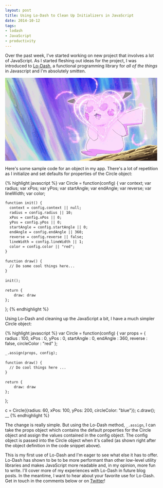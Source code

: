 ```yaml
---
layout: post
title: Using Lo-Dash to Clean Up Initializers in JavaScript
date: 2014-10-12
tags:
- lodash
- JavaScript
- productivity
---
```


Over the past week, I've started working on new project that involves a lot of JavaScript. As I started fleshing out ideas for the project, I was introduced to [Lo-Dash](https://lodash.com/), a functional programming library for *all of the things* in Javascript and I'm absolutely smitten.

![I'm in love.](/images/gifs/pokemon-love.gif)

Here's some sample code for an object in my app. There's a lot of repetition as I initialize and set defaults for properties of the Circle object:

{% highlight javascript %}
  var Circle = function(config) {
    var context;
    var radius;
    var xPos;
    var yPos;
    var startAngle;
    var endAngle;
    var reverse;
    var lineWidth;
    var color;

    function init() {
      context = config.context || null;
      radius = config.radius || 10;
      xPos = config.xPos || 0;
      yPos = config.yPos || 0;
      startAngle = config.startAngle || 0;
      endAngle = config.endAngle || 360;
      reverse = config.reverse || false;
      lineWidth = config.lineWidth || 1;
      color = config.color || "red";
    }

    function draw() {
      // Do some cool things here...
    }

    init();

    return {
        draw: draw
    };
  };
{% endhighlight %}

Using Lo-Dash and cleaning up the JavaScript a bit, I have a much simpler Circle object:

{% highlight javascript %}
  var Circle = function(config) {
    var props = {
      radius : 100,
      xPos : 0,
      yPos : 0,
      startAngle : 0,
      endAngle : 360,
      reverse : false,
      circleColor : "red"
    };

    _.assign(props, config);

    function draw() {
      // Do cool things here ...
    }

    return {
        draw: draw
    };
  };

  c = Circle({radius: 60, xPos: 100, yPos: 200, circleColor: "blue"});
  c.draw();
__
{% endhighlight %}

The change is really simple. But using the Lo-Dash method, `_.assign`, I can take the props object which contains the default properties for the Circle object and assign the values contained in the config object. The config object is passed into the Circle object when it's called (as shown right after the object definition in the code snippet above).

This is my first use of Lo-Dash and I'm eager to see what else it has to offer. Lo-Dash has shown to be to be more performant than other low-level utility libraries and makes JavaScript more readable and, in my opinion, more fun to write. I'll cover more of my experiences with Lo-Dash in future blog posts. In the meantime, I want to hear about your favorite use for Lo-Dash. Get in touch in the comments below or on [Twitter](https://twitter.com/ursooperduper)!
